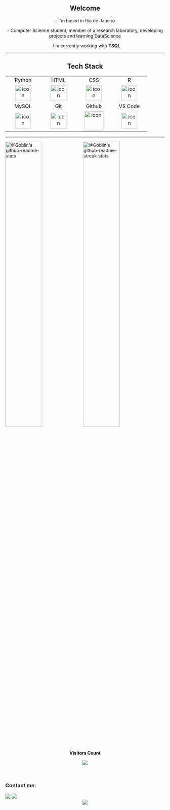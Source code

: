 <h2 align="center">Welcome</h2>

<div>

  <div align="center">
    <p> - I'm based in Rio de Janeiro</p>
    <p> - Computer Science student, member of a research laboratory, developing projects and learning DataScience</p>
    <p> - I’m currently working with <b>TSQL</b></p> 
  </div>
</div>

---
<div align="center">

  <h2>Tech Stack</h2>


  <table>
    <tr>
      <td align="center">Python</td>
      <td align="center">HTML</td>
      <td align="center">CSS</td>
      <td align="center">R</td>
    </tr>
    <tr>
      <td align="center" width="96">
        <img src="https://techstack-generator.vercel.app/python-icon.svg" alt="icon" width="50" height="50" />
      </td>
      <td align="center" width="96">
         <img src="https://skillicons.dev/icons?i=html" width="50" height="50" alt="icon" />
      </td>
      <td align="center" width="96">
          <img src="https://skillicons.dev/icons?i=css" width="50" height="50" alt="icon" />
      </td>
       <td align="center" width="96">
          <img src="https://skillicons.dev/icons?i=r" width="50" height="50" alt="icon" />
      </td>
    </tr>
    <tr>
      <td align="center">MySQL</td>
      <td align="center">Git</td>
      <td align="center">Github</td>
      <td align="center">VS Code</td>
    </tr>
    <tr>
       <td align="center" width="96">
         <img src="https://techstack-generator.vercel.app/mysql-icon.svg" alt="icon" width="50" height="50" />
      </td>
      <td align="center" width="96">
         <img src="https://skillicons.dev/icons?i=git" width="50" height="50" alt="icon" />
      </td>
      <td align="center" width="96">
         <img src="https://techstack-generator.vercel.app/github-icon.svg" alt="icon" width="60" height="60" />
      </td>
      <td align="center" width="96">
         <img src="https://skillicons.dev/icons?i=vscode" width="50" height="50" alt="icon" />
      </td>
    </tr>
    </table>

  </div>

---

<p align="center">

<a href="https://github.com/PrinceGoblinTech?tab=repositories"><img src="https://github-readme-stats-one-bice.vercel.app/api?username=juliaacarvalhosa&theme=gotham&show_icons=true&count_private=true&hide_border=true&role=OWNER,ORGANIZATION_MEMBER,COLLABORATOR"  width="48%" alt="@Goblin's github-readme-stats"/></a>
<a href="https://github.com/PrinceGoblinTech?tab=stars"><img src="https://github-readme-streak-stats.herokuapp.com?user=juliaacarvalhosa&theme=gotham&hide_border=true&date_format=M%20j%5B%2C%20Y%5D"  width="48%" alt="@Goblin's github-readme-streak-stats"/></a>

<div align="center">
  <br><p><b>Visitors Count</b></p>  
  <p><img src="https://profile-counter.glitch.me/{juliaacarvalhosa}/count.svg" /></p> 
  <br>
</div>
 <h3>Contact me:</h3>
    <a href="mailto:juliaacarvalhosa@gmail.com" target="_blank">
        <img src="https://img.shields.io/badge/GMAIL-white?style=flat-square&logo=gmail&link=juliaacarvalhosa%40gmail.com"/>
    </a>
    <a href="https://www.linkedin.com/in/j%C3%BAlia-vict%C3%B3ria-carvalhosa-de-amorim-5933b0230?utm_source=share&utm_campaign=share_via&utm_content=profile&utm_medium=ios_app" target="_blank">
        <img src="https://img.shields.io/badge/LinkedIn-0077B5?style=for-the-badge&logo=linkedin&logoColor=white" target="_blank"/>
    </a>

  <div align="center">
     <img src="https://github.com/juliaacarvalhosa/juliaacarvalhosa/assets/103545624/91be0630-cf3b-4561-8afd-8b76761712db"/>
  </div>
